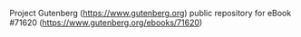 Project Gutenberg (https://www.gutenberg.org) public repository
for eBook #71620 (https://www.gutenberg.org/ebooks/71620)
